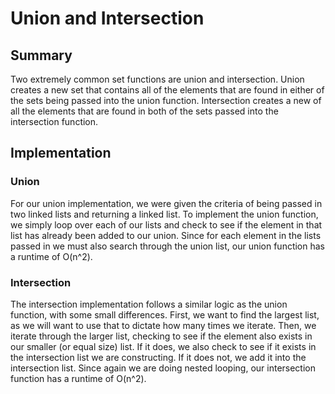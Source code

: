 # Union and Intersection

## Summary

Two extremely common set functions are union and intersection. Union creates a new set that contains
all of the elements that are found in either of the sets being passed into the union function.
Intersection creates a new of all the elements that are found in both of the sets passed into the
intersection function.

## Implementation

### Union
For our union implementation, we were given the criteria of being passed in two linked lists and
returning a linked list. To implement the union function, we simply loop over each of our lists
and check to see if the element in that list has already been added to our union. Since for each
element in the lists passed in we must also search through the union list, our union function
has a runtime of O(n^2).

### Intersection
The intersection implementation follows a similar logic as the union function, with some small
differences. First, we want to find the largest list, as we will want to use that to dictate
how many times we iterate. Then, we iterate through the larger list, checking to see if
the element also exists in our smaller (or equal size) list. If it does, we also check to see if
it exists in the intersection list we are constructing. If it does not, we add it into the
intersection list. Since again we are doing nested looping, our intersection function has a
runtime of O(n^2).